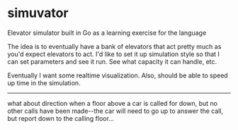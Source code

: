 # simuvator

Elevator simulator built in Go as a learning exercise for the language

The idea is to eventually have a bank of elevators that act pretty much as you'd expect elevators to act.
I'd like to set it up simulation style so that I can set parameters and see it run. See what capacity it can handle, etc.

Eventually I want some realtime visualization. Also, should be able to speed up time in the simulation.

----

what about direction when a floor above a car is called for down, but no other calls have been made--the car will need to go up to answer the call, but report down to the calling floor...
